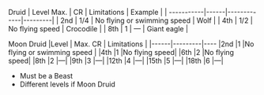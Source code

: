 Druid
| Level	Max. | CR	| Limitations |	Example |
| -----------|------|-------------|---------|
| 2nd	| 1/4 | No flying or swimming speed	| Wolf |
| 4th	| 1/2 | No flying speed	| Crocodile |
| 8th	| 1 | — | Giant eagle |

Moon Druid
|Level | Max. CR | Limitations |
|------|---------|----
|2nd |1 |No flying or swimming speed |
|4th	|1	|No flying speed|
|6th	|2	|No flying speed|
|8th	|2	|—|
|9th	|3	|—|
|12th   |4  |—|
|15th	|5	|—|
|18th	|6	|—|

- Must be a Beast
- Different levels if Moon Druid